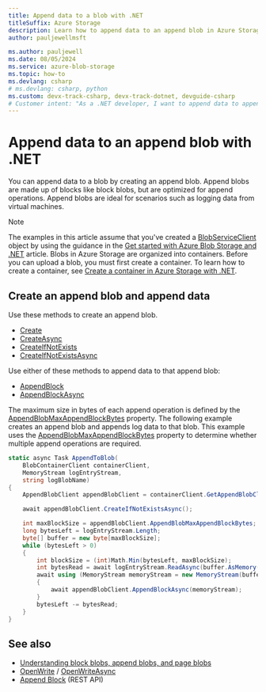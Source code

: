 ```yaml
---
title: Append data to a blob with .NET
titleSuffix: Azure Storage
description: Learn how to append data to an append blob in Azure Storage by using the.NET client library. 
author: pauljewellmsft

ms.author: pauljewell
ms.date: 08/05/2024
ms.service: azure-blob-storage
ms.topic: how-to
ms.devlang: csharp
# ms.devlang: csharp, python
ms.custom: devx-track-csharp, devx-track-dotnet, devguide-csharp
# Customer intent: "As a .NET developer, I want to append data to append blobs in Azure Storage, so that I can efficiently log data from my applications."
---
```


# Append data to an append blob with .NET

You can append data to a blob by creating an append blob. Append blobs are made up of blocks like block blobs, but are optimized for append operations. Append blobs are ideal for scenarios such as logging data from virtual machines.

> [!NOTE]
> The examples in this article assume that you've created a [BlobServiceClient](/dotnet/api/azure.storage.blobs.blobserviceclient) object by using the guidance in the [Get started with Azure Blob Storage and .NET](storage-blob-dotnet-get-started.md) article. Blobs in Azure Storage are organized into containers. Before you can upload a blob, you must first create a container. To learn how to create a container, see [Create a container in Azure Storage with .NET](storage-blob-container-create.md). 

## Create an append blob and append data

Use these methods to create an append blob.

- [Create](/dotnet/api/azure.storage.blobs.specialized.appendblobclient.create)
- [CreateAsync](/dotnet/api/azure.storage.blobs.specialized.appendblobclient.createasync)
- [CreateIfNotExists](/dotnet/api/azure.storage.blobs.specialized.appendblobclient.createifnotexists)
- [CreateIfNotExistsAsync](/dotnet/api/azure.storage.blobs.specialized.appendblobclient.createifnotexistsasync)

Use either of these methods to append data to that append blob:

- [AppendBlock](/dotnet/api/azure.storage.blobs.specialized.appendblobclient.appendblock)
- [AppendBlockAsync](/dotnet/api/azure.storage.blobs.specialized.appendblobclient.appendblockasync)

The maximum size in bytes of each append operation is defined by the [AppendBlobMaxAppendBlockBytes](/dotnet/api/azure.storage.blobs.specialized.appendblobclient.appendblobmaxappendblockbytes) property. The following example creates an append blob and appends log data to that blob. This example uses the [AppendBlobMaxAppendBlockBytes](/dotnet/api/azure.storage.blobs.specialized.appendblobclient.appendblobmaxappendblockbytes) property to determine whether multiple append operations are required.

```csharp
static async Task AppendToBlob(
    BlobContainerClient containerClient,
    MemoryStream logEntryStream,
    string logBlobName)
{
    AppendBlobClient appendBlobClient = containerClient.GetAppendBlobClient(logBlobName);

    await appendBlobClient.CreateIfNotExistsAsync();

    int maxBlockSize = appendBlobClient.AppendBlobMaxAppendBlockBytes;
    long bytesLeft = logEntryStream.Length;
    byte[] buffer = new byte[maxBlockSize];
    while (bytesLeft > 0)
    {
        int blockSize = (int)Math.Min(bytesLeft, maxBlockSize);
        int bytesRead = await logEntryStream.ReadAsync(buffer.AsMemory(0, blockSize));
        await using (MemoryStream memoryStream = new MemoryStream(buffer, 0, bytesRead))
        {
            await appendBlobClient.AppendBlockAsync(memoryStream);
        }
        bytesLeft -= bytesRead;
    }
}
```

## See also

- [Understanding block blobs, append blobs, and page blobs](/rest/api/storageservices/understanding-block-blobs--append-blobs--and-page-blobs)
- [OpenWrite](/dotnet/api/azure.storage.blobs.specialized.appendblobclient.openwrite) / [OpenWriteAsync](/dotnet/api/azure.storage.blobs.specialized.appendblobclient.openwriteasync)
- [Append Block](/rest/api/storageservices/append-block) (REST API)
